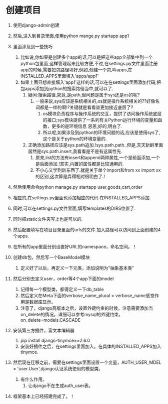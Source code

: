 # 创建项目

1. 使用django-admin创建
2. 然后,进入到目录里面,使用python mange.py startapp app1
3. 里面涉及到一些技巧
    1. 比如说,你如果是创建多个app的话,可以是把这些app全部集中到一个python包里面,这样管理起来比较方便,不过,在settings.py文件里面注册app的时候,需要把包路径填好,例如,创建一个包,叫apps,在INSTALLED_APPS里面填入'apps/app1'
    2. 如果上面只想直接填入'app1'这样的话,可以在在settings里面添加代码,把包apps添加到python的搜索路径当中,就可以了.
        1. 疑问:搜索路径,究竟,是path,但问题是属于sys还是os的呢?
            1. 一般来说,sys应该是系统相关的,os就是操作系统相关的??好像名词都是一样的啊!?关键就是看看谁更加接近底层了?
                1. os模块负责程序与操作系统的交互，提供了访问操作系统底层的接口;sys模块提供了一系列有关Python运行环境的变量和函数，更多的是环境信息
                恩恩,好的,明白了.
                2. 所以呢,如果涉及到python的环境问题的话,应该是使用sys了,这个是关于python的环境变量的.
        2. 正确添加路径应该是sys.path追加.!sys.path.path..但是,天天新鲜里面居然是sys.path.insert,我看看是不是有这属性先.
            1. 原来,list的方法有insert和append两种属性,一个是前面添加,一个是后面添加.!其实,内置的属性都是比较通用的.
            2. 不小心又学到新东西了.就是关于单个import和from xx import xx
            的区别,这次算是弄得相对很明白了.!
4. 然后使用命令python manage.py startapp user,goods,cart,order
5. 相应的,在settings.py里面也添加相应的代码.在INSTALLED_APPS添加.
6. 同时,可以在settings.py文件里面,填写templates的DIRS位置了.
7. 同时把static文件夹写上也是可以的.
8. 然后配置填写在项目目录里面的urls的文件.加入路径可以访问到上面创建的4个apps.
9. 在所有的app里面分别设置好URL的namespace，命名空间。！
10. 创建db包，然后写一个BaseModel模块
    1. 定义好了以后，再定义一下元类，添加说明为"抽象基本类"
11. 然后分别去定义user，order等4个app下面的model
    1. 记得每一个模型类，都得定义一下db_table
    2. 然后定义在Meta下面的verbose_name_plural = verbose_name感觉作用是数据库显示。
    3. 注意了，django高版本之后，设置外键约束的时候，注意需要添加当on_delete的情况。详细可以参考mysql的外键约束。on_delete=models.CASCADE
12. 安装第三方插件，富文本编辑器
    1. pip install django-tinymce==2.6.0
    2. 安装好插件之后，在settings里面加入。在具体的INSTALLED_APPS加入tinymce.

13. 然后现在迁移之前，需要在settings里面设置一个变量，AUTH_USER_MDEL = 'user.User',django认证系统使用的模型类。
    1. 有什么作用。
        1. 让django不在生成auth_user表。

14. 框架基本上已经搭建完成了。！

